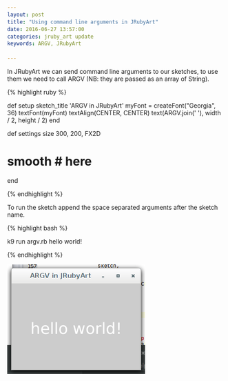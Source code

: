 ```yaml
---
layout: post
title: "Using command line arguments in JRubyArt"
date: 2016-06-27 13:57:00
categories: jruby_art update
keywords: ARGV, JRubyArt 

---
```


In JRubyArt we can send command line arguments to our sketches, to use them we need to call ARGV (NB: they are passed as an array of String).

{% highlight ruby %}

def setup
  sketch_title 'ARGV in JRubyArt'
  myFont = createFont("Georgia", 36)
  textFont(myFont)
  textAlign(CENTER, CENTER)
  text(ARGV.join(' '), width / 2, height / 2)
end

def settings
  size 300, 200, FX2D
  # smooth # here
end

{% endhighlight %}

To run the sketch append the space separated arguments after the sketch name.

{% highlight bash %}

k9 run argv.rb hello world!

{% endhighlight %}

<img src="/assets/argv.png" />

